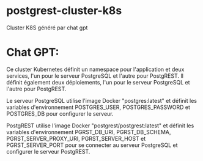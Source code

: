 # postgrest-cluster-k8s
Cluster K8S généré par chat gpt

# Chat GPT:

Ce cluster Kubernetes définit un namespace pour l'application et deux services, l'un pour le serveur PostgreSQL et l'autre pour PostgREST. Il définit également deux déploiements, l'un pour le serveur PostgreSQL et l'autre pour PostgREST.

Le serveur PostgreSQL utilise l'image Docker "postgres:latest" et définit les variables d'environnement POSTGRES_USER, POSTGRES_PASSWORD et POSTGRES_DB pour configurer le serveur.

PostgREST utilise l'image Docker "postgrest/postgrest:latest" et définit les variables d'environnement PGRST_DB_URI, PGRST_DB_SCHEMA, PGRST_SERVER_PROXY_URI, PGRST_SERVER_HOST et PGRST_SERVER_PORT pour se connecter au serveur PostgreSQL et configurer le serveur PostgREST.
